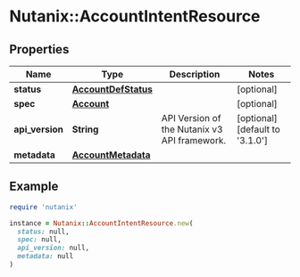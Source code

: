 # Nutanix::AccountIntentResource

## Properties

| Name | Type | Description | Notes |
| ---- | ---- | ----------- | ----- |
| **status** | [**AccountDefStatus**](AccountDefStatus.md) |  | [optional] |
| **spec** | [**Account**](Account.md) |  | [optional] |
| **api_version** | **String** | API Version of the Nutanix v3 API framework. | [optional][default to &#39;3.1.0&#39;] |
| **metadata** | [**AccountMetadata**](AccountMetadata.md) |  |  |

## Example

```ruby
require 'nutanix'

instance = Nutanix::AccountIntentResource.new(
  status: null,
  spec: null,
  api_version: null,
  metadata: null
)
```

